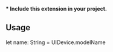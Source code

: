 <b>* Include this extension in your project.</b>

<h2>Usage</h2>

let name: String = UIDevice.modelName
